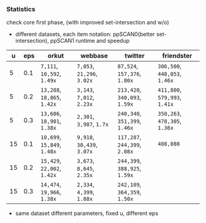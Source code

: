 ### 
### Statistics

check core first phase, (with improved set-intersection and w/o)

* different datasets, each item notation: ppSCAN0(better set-intersection), ppSCAN1 runtime and speedup

u | eps  | orkut | webbase | twitter | friendster
---  | ---  | --- | --- | --- | ---
5 | 0.1     | `7,111`, `10,592`, `1.49x`    | `7,053`, `21,296`, `3.02x`    | `87,524`, `157,376`, `1.80x`  | `306,500`, `448,053`, `1.46x`
5 | 0.2     | `13,288`, `18,865`, `1.42x`   | `3,143`, `7,012`, `2.23x`     | `213,420`, `340,093`, `1.59x` | `411,800`, `579,993`, `1.41x`
5 | 0.3     | `13,686`, `18,901`, `1.38x`   | `2,301`, `3,987`, `1.7x`      | `240,340`, `351,399`, `1.46x` | `350,263`, `478,305`, `1.36x`
15 | 0.1    | `10,699`, `15,849`, `1.48x`   | `9,918`, `30,439`, `3.07x`    | `117,287`, `244,399`, `2.08x` | `408,080`
15 | 0.2    | `15,429`, `22,002`, `1.42x`   | `3,673`, `8,645`, `2.35x`     | `244,399`, `388,925`, `1.59x` |
15 | 0.3    | `14,474`, `19,966`, `1.38x`   | `2,334`, `4,399`, `1.88x`     | `242,109`, `364,359`, `1.50x` |

* same dataset different parameters, fixed u, different eps

